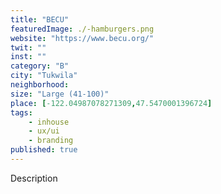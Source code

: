 ```yaml
---
title: "BECU"
featuredImage: ./-hamburgers.png
website: "https://www.becu.org/"
twit: ""
inst: ""
category: "B"
city: "Tukwila"
neighborhood:
size: "Large (41-100)"
place: [-122.04987078271309,47.5470001396724]
tags:
    - inhouse
    - ux/ui
    - branding
published: true
---
```


Description
